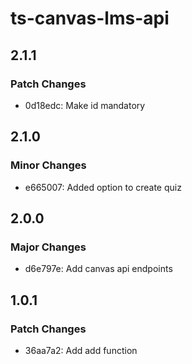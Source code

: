 # ts-canvas-lms-api

## 2.1.1

### Patch Changes

- 0d18edc: Make id mandatory

## 2.1.0

### Minor Changes

- e665007: Added option to create quiz

## 2.0.0

### Major Changes

- d6e797e: Add canvas api endpoints

## 1.0.1

### Patch Changes

- 36aa7a2: Add add function
